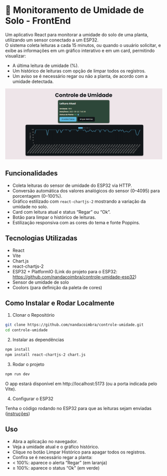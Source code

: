# 🌱 Monitoramento de Umidade de Solo - FrontEnd

Um aplicativo React para monitorar a umidade do solo de uma planta, utilizando um sensor conectado a um ESP32.  
O sistema coleta leituras a cada 15 minutos, ou quando o usuário solicitar, e exibe as informações em um gráfico interativo e em um card, permitindo visualizar:

- A última leitura de umidade (%).
- Um histórico de leituras com opção de limpar todos os registros.
- Um aviso se é necessário regar ou não a planta, de acordo com a umidade detectada.

![alt text](controle-umidade.png)

## Funcionalidades

- Coleta leituras do sensor de umidade do ESP32 via HTTP.
- Conversão automática dos valores analógicos do sensor (0–4095) para porcentagem (0–100%).
- Gráfico estilizado com `react-chartjs-2` mostrando a variação da umidade no solo.
- Card com leitura atual e status “Regar” ou “Ok”.
- Botão para limpar o histórico de leituras.
- Estilização responsiva com as cores do tema e fonte Poppins.

## Tecnologias Utilizadas

- React
- Vite
- Chart.js
- react-chartjs-2
- ESP32 + PlatformIO (Link do projeto para o ESP32: https://github.com/nandacoimbra/controle-umidade-esp32)
- Sensor de umidade de solo
- Coolors (para definição da paleta de cores)

## Como Instalar e Rodar Localmente

1. Clonar o Repositório  
```bash
git clone https://github.com/nandacoimbra/controle-umidade.git
cd controle-umidade
```

2. Instalar as dependências
```bash
npm install
npm install react-chartjs-2 chart.js

```
3. Rodar o projeto
```bash
npm run dev
```

O app estará disponível em http://localhost:5173 (ou a porta indicada pelo Vite).

4. Configurar o ESP32

Tenha o código rodando no ESP32 para que as leituras sejam enviadas ([instruções](https://github.com/nandacoimbra/controle-de-umidade-esp32))

## Uso

- Abra a aplicação no navegador.
- Veja a umidade atual e o gráfico histórico.
- Clique no botão Limpar Histórico para apagar todos os registros.
- Confira se é necessário regar a planta:
- < 100%: aparece o alerta “Regar” (em laranja)
- ≥ 100%: aparece o status “Ok” (em verde)
